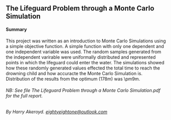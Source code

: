 ## The Lifeguard Problem through a Monte Carlo Simulation

#### Summary
This project was written as an introduction to Monte Carlo Simulations using a simple objective function. A simple function with only one dependent and one independent variable was used. The random samples generated from the independent varirable were uniformally distributed and represented points in which the lifeguard could enter the water. The simulations showed how these randomly generated values effected the total time to reach the drowning child and how accuracte the Monte Carlo Simulation is. Distribution of the results from the optimum (178m) was \pm9m.

###### *NB*: See file *The Lifeguard Problem through a Monte Carlo Simulation.pdf* for the full report.
###### By Harry Akeroyd. eightyeightone@outlook.com
